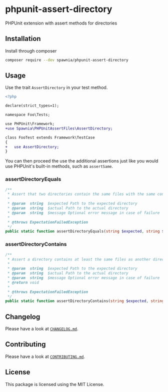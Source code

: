 # phpunit-assert-directory

PHPUnit extension with assert methods for directories

## Installation

Install through composer

```bash
composer require --dev spawnia/phpunit-assert-directory
```

## Usage

Use the trait `AssertDirectory` in your test method.

```diff
<?php

declare(strict_types=1);

namespace Foo\Tests;

use PHPUnit\Framework;
+use Spawnia\PHPUnitAssertFiles\AssertDirectory;

class FooTest extends Framework\TestCase
{
+   use AssertDirectory;
}
```

You can then proceed the use the additional assertions just like you would
use PHPUnit's built-in methods, such as `assertSame`.

### assertDirectoryEquals

```php
/**
 * Assert that two directories contain the same files with the same contents.
 *
 * @param  string  $expected Path to the expected directory
 * @param  string  $actual Path to the actual directory
 * @param  string  $message Optional error message in case of failure
 *
 * @throws ExpectationFailedException
 */
public static function assertDirectoryEquals(string $expected, string $actual, string $message = ''): void
```

### assertDirectoryContains

```php
/**
 * Assert a directory contains at least the same files as another directory.
 *
 * @param  string  $expected Path to the expected directory
 * @param  string  $actual Path to the actual directory
 * @param  string  $message Optional error message in case of failure
 * @return void
 *
 * @throws ExpectationFailedException
 */
public static function assertDirectoryContains(string $expected, string $actual, string $message = ''): void
```

## Changelog

Please have a look at [`CHANGELOG.md`](CHANGELOG.md).

## Contributing

Please have a look at [`CONTRIBUTING.md`](.github/CONTRIBUTING.md).

## License

This package is licensed using the MIT License.
